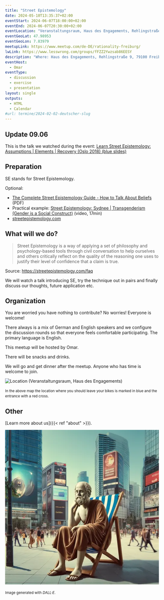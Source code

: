 ```yaml
---
title: "Street Epistemology"
date: 2024-05-10T13:35:37+02:00
eventStart: 2024-06-07T18:00:00+02:00
eventEnd: 2024-06-07T20:30:00+02:00
eventLocation: "Veranstaltungsraum, Haus des Engagements, Rehlingstraße 9, 79100 Freiburg"
eventGeoLat: 47.98953
eventGeoLon: 7.83979
meetupLink: https://www.meetup.com/de-DE/rationality-freiburg/
lwLink: https://www.lesswrong.com/groups/fFZZ2Ywzsab86EESY
description: "Where: Haus des Engagements, Rehlingstraße 9, 79100 Freiburg. When: Friday, June 7th 2024 at 18:00 hours CEST."
eventHost:
  - Omar
eventType:
  - discussion
  - exercise
  - presentation
layout: single
outputs:
  - HTML
  - Calendar
#url: termine/2024-02-02-deutscher-slug
---
```


## Update 09.06

This is the talk we watched during the event: [Learn Street Epistemology:
Assumptions | Elements | Recovery (Oslo 2018) (blue
slides)](https://www.youtube.com/watch?v=bB-HKbtUdzM)


## Preparation

SE stands for Street Epistemology.

Optional:

- [The Complete Street Epistemology Guide - How to Talk About Beliefs](https://upload.wikimedia.org/wikipedia/commons/6/69/The_Complete_Street_Epistemology_Guide_-_1st_Edition.pdf) (PDF)
- Practical example: [Street Epistemology: Sydnee | Transgenderism (Gender is a Social Construct)](https://www.youtube.com/watch?v=BThJndS_xIQ) (video, 17min)
- [streetepistemology.com](https://streetepistemology.com/)


## What will we do?

> Street Epistemology is a way of applying a set of philosophy and
psychology-based tools through civil conversation to help ourselves and others
critically reflect on the quality of the reasoning one uses to justify their
level of confidence that a claim is true.

Source: https://streetepistemology.com/faq

We will watch a talk introducing SE, try the technique out in pairs and finally
discuss our thoughts, future application etc.


## Organization

You are worried you have nothing to contribute? No worries! Everyone is
welcome!

There always is a mix of German and English speakers and we configure the
discussion rounds so that everyone feels comfortable participating. The primary
language is English.

This meetup will be hosted by Omar.

There will be snacks and drinks.

We will go and get dinner after the meetup. Anyone who has time is welcome to
join.

![Location (Veranstaltungsraum, Haus des Engagements)](/images/hde-new-building.png)

<small>In the above map the location where you should leave your bikes is marked
in blue and the entrance with a red cross.</small>


## Other

[Learn more about us]({{< ref "about" >}}).

![Socrates waiting for SE discussion partners](cover.webp "Socrates waiting for SE discussion partners")

<small>Image generated with _DALL·E_.</small>
